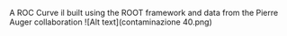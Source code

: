 A ROC Curve il built using the ROOT framework and data from the Pierre Auger collaboration
![Alt text](contaminazione 40.png)
